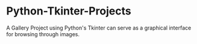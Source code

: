# Python-Tkinter-Projects
A Gallery Project using Python's Tkinter can serve as a graphical interface for browsing through images.
